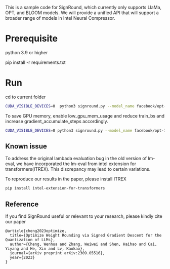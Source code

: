 This is a sample code for SignRound, which currently only supports LlaMa, OPT, and BLOOM models. We will provide a unified API that will support a broader range of models in Intel Neural Compressor.
# Prerequisite
python 3.9 or higher 

pip install -r requirements.txt


# Run
cd to current folder

```bash
CUDA_VISIBLE_DEVICES=0  python3 signround.py --model_name facebook/opt-125m --amp --num_bits 4 --group_size -1 --seqlen 512
```

To save GPU memory, enable low_gpu_mem_usage and reduce train_bs and increase gradient_accumulate_steps accordingly.

```bash
CUDA_VISIBLE_DEVICES=0 python3 signround.py --model_name facebook/opt-125m --amp --num_bits 4 --group_size -1 --seqlen 512 --low_gpu_mem_usage --train_bs 1 --gradient_accumulate_steps 8
```
## Known issue
To address the original lambada evaluation bug in the old version of lm-eval, we have incorporated the lm-eval from intel extension for transformers(ITREX). This discrepancy may lead to certain variations.

To reproduce our results in the paper, please install ITREX 

```bash
pip install intel-extension-for-transformers
```
## Reference
If you find SignRound useful or relevant to your research, please kindly cite our paper

```
@article{cheng2023optimize,
  title={Optimize Weight Rounding via Signed Gradient Descent for the Quantization of LLMs},
  author={Cheng, Wenhua and Zhang, Weiwei and Shen, Haihao and Cai, Yiyang and He, Xin and Lv, Kaokao},
  journal={arXiv preprint arXiv:2309.05516},
  year={2023}
}
```

